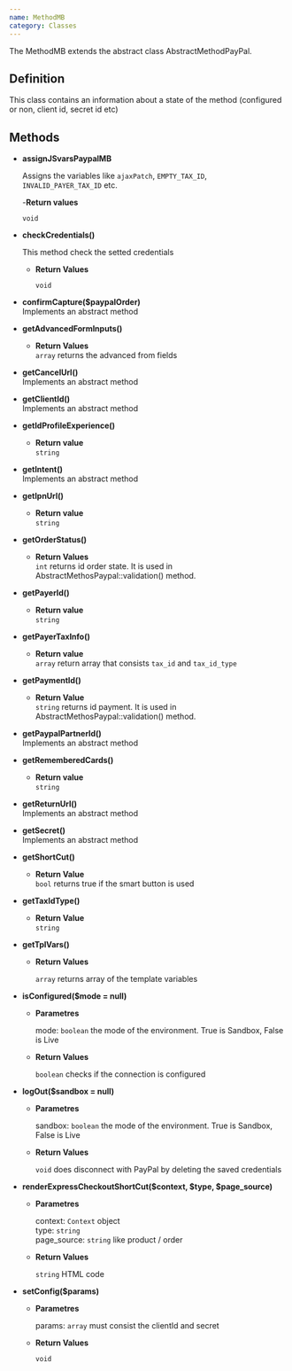 ```yaml
---
name: MethodMB
category: Classes
---
```


The MethodMB extends the abstract class AbstractMethodPayPal.

## Definition

This class contains an information about a state of the method 
(configured or non, client id, secret id etc)


## Methods


- **assignJSvarsPaypalMB**
 
   Assigns the variables like `ajaxPatch`, `EMPTY_TAX_ID`, `INVALID_PAYER_TAX_ID` etc.  
   
   -**Return values**
   
    `void`

- **checkCredentials()**  
    
    This method check the setted credentials
    
    - **Return Values**
    
      `void` 
      
      
- **confirmCapture($paypalOrder)**  
    Implements an abstract method
      
      
- **getAdvancedFormInputs()**      
    
    - **Return Values**  
    `array` returns the advanced from fields
      
      
- **getCancelUrl()**  
    Implements an abstract method      
      
- **getClientId()**  
    Implements an abstract method
    
- **getIdProfileExperience()**

    - **Return value**  
    `string` 
    
- **getIntent()**  
    Implements an abstract method
  
- **getIpnUrl()**

    - **Return value**  
    `string`
              
- **getOrderStatus()**
    
    - **Return Values**  
    `int` returns id order state. It is used in AbstractMethosPaypal::validation() method. 
   
- **getPayerId()**

    - **Return value**  
    `string` 
    
- **getPayerTaxInfo()**

    - **Return value**  
    `array` return array that consists `tax_id` and `tax_id_type`
     
- **getPaymentId()**
    
    - **Return Value**  
    `string` returns id payment. It is used in AbstractMethosPaypal::validation() method.
    
- **getPaypalPartnerId()**  
    Implements an abstract method
    
- **getRememberedCards()**

    - **Return value**  
    `string` 
    
- **getReturnUrl()**  
    Implements an abstract method
  
- **getSecret()**  
    Implements an abstract method
    
- **getShortCut()**  
    
    - **Return Value**  
    `bool` returns true if the smart button is used
    
- **getTaxIdType()**
    
    - **Return Value**  
    `string`
        
- **getTplVars()**
    
    - **Return Values**
    
      `array` returns array of the template variables      
      
- **isConfigured($mode = null)**

    - **Parametres**
          
      mode: `boolean` the mode of the environment. True is Sandbox, False is Live
    
    - **Return Values**
    
      `boolean` checks if the connection is configured      
      
- **logOut($sandbox = null)**

    - **Parametres**
          
      sandbox: `boolean` the mode of the environment. True is Sandbox, False is Live
    
    - **Return Values**
    
      `void` does disconnect with PayPal by deleting the saved credentials      
      
- **renderExpressCheckoutShortCut($context, $type, $page_source)**

    - **Parametres**
          
      context: `Context` object  
      type: `string`  
      page_source: `string` like product / order
    
    - **Return Values**
    
      `string` HTML code
      
- **setConfig($params)**

    - **Parametres**
          
      params: `array` must consist the clientId and secret
    
    - **Return Values**
    
      `void`    
           
      
      
      
      
      
      
      


 
